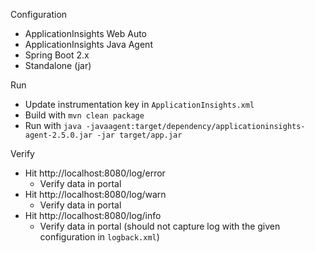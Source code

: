 Configuration

* ApplicationInsights Web Auto
* ApplicationInsights Java Agent
* Spring Boot 2.x
* Standalone (jar)

Run

* Update instrumentation key in `ApplicationInsights.xml`
* Build with `mvn clean package`
* Run with `java -javaagent:target/dependency/applicationinsights-agent-2.5.0.jar -jar target/app.jar`

Verify

* Hit http://localhost:8080/log/error
  * Verify data in portal
* Hit http://localhost:8080/log/warn
  * Verify data in portal
* Hit http://localhost:8080/log/info
  * Verify data in portal (should not capture log with the given configuration in `logback.xml`)

